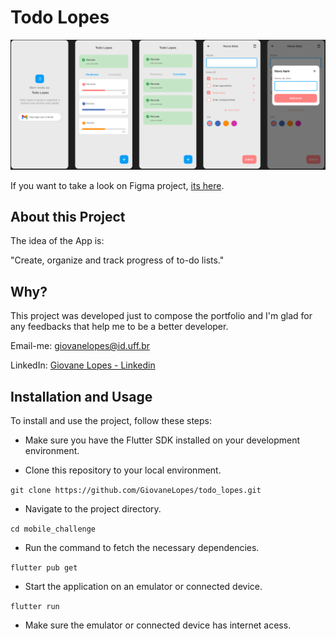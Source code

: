 # Todo Lopes

![Screenshot](assets/images/todo_lopes.png)

If you want to take a look on Figma project, [its here](https://docs.flutter.dev/get-started/codelab).

## About this Project

The idea of the App is:

"Create, organize and track progress of to-do lists."

## Why?

This project was developed just to compose the portfolio and I'm glad for any feedbacks that help me to be a better developer.

Email-me: [giovanelopes@id.uff.br](mailto:giovanelopes@id.uff.br)

LinkedIn: [Giovane Lopes - Linkedin](https://www.linkedin.com/in/giovane-lopes-da-silva-1228b3167/)

## Installation and Usage
To install and use the project, follow these steps:

- Make sure you have the Flutter SDK installed on your development environment.

- Clone this repository to your local environment.

`git clone https://github.com/GiovaneLopes/todo_lopes.git`

- Navigate to the project directory.

`cd mobile_challenge`

- Run the command to fetch the necessary dependencies.

`flutter pub get`

- Start the application on an emulator or connected device.

`flutter run`

- Make sure the emulator or connected device has internet acess.
